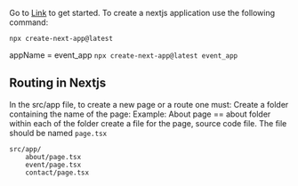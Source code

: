 Go to [Link](https://nextjs.org/docs/app/getting-started/installation) to get started.
To create a nextjs application use the following command:
```
npx create-next-app@latest 
```

appName = event_app
``npx create-next-app@latest event_app``

## Routing in Nextjs
In the src/app file, to create a new page or a route one must:
Create a folder containing the name of the page:
Example: About page == about folder
within each of the folder create a file for the page, source code file. The file should be named ``page.tsx``
```
src/app/
	about/page.tsx
	event/page.tsx
	contact/page.tsx
```
